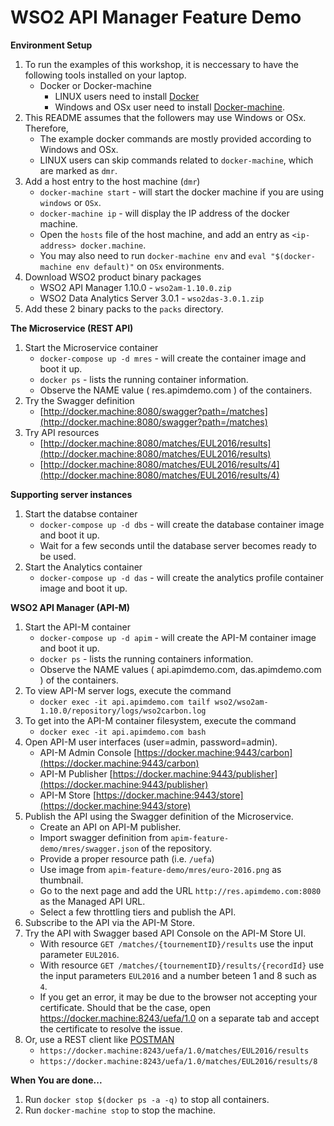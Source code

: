 # WSO2 API Manager Feature Demo #

**Environment Setup**
  1. To run the examples of this workshop, it is neccessary to have the following tools installed on your laptop.
     - Docker or Docker-machine
       - LINUX users need to install [Docker](https://www.docker.com/)
       - Windows and OSx user need to install [Docker-machine](https://docs.docker.com/machine/install-machine/).
  2. This README assumes that the followers may use Windows or OSx. Therefore,
     - The example docker commands are mostly provided according to Windows and OSx.
     - LINUX users can skip commands related to `docker-machine`, which are marked as `dmr`.
  3. Add a host entry to the host machine (`dmr`)
     - `docker-machine start` - will start the docker machine if you are using `windows` or `OSx`.
     - `docker-machine ip` - will display the IP address of the docker machine.
     - Open the `hosts` file of the host machine, and add an entry as `<ip-address> docker.machine`.
     - You may also need to run `docker-machine env` and `eval "$(docker-machine env default)"` on `OSx` environments.
  4. Download WSO2 product binary packages
     - WSO2 API Manager 1.10.0 - `wso2am-1.10.0.zip`
     - WSO2 Data Analytics Server 3.0.1 - `wso2das-3.0.1.zip`
  5. Add these 2 binary packs to the `packs` directory.
  
**The Microservice (REST API)**

  1. Start the Microservice container
     - `docker-compose up -d mres` - will create the container image and boot it up.
     - `docker ps` - lists the running container information. 
     - Observe the NAME value ( res.apimdemo.com ) of the containers.
  2. Try the Swagger definition
     - [http://docker.machine:8080/swagger?path=/matches](http://docker.machine:8080/swagger?path=/matches)
  3. Try API resources
     - [http://docker.machine:8080/matches/EUL2016/results](http://docker.machine:8080/matches/EUL2016/results)
     - [http://docker.machine:8080/matches/EUL2016/results/4](http://docker.machine:8080/matches/EUL2016/results/4)
     
**Supporting server instances**
  1. Start the databse container
     - `docker-compose up -d dbs` - will create the database container image and boot it up.
     - Wait for a few seconds until the database server becomes ready to be used.
  2. Start the Analytics container
     - `docker-compose up -d das` - will create the analytics profile container image and boot it up.

**WSO2 API Manager (API-M)**

  1. Start the API-M container
     - `docker-compose up -d apim` - will create the API-M container image and boot it up.
     - `docker ps` - lists the running containers information. 
     - Observe the NAME values ( api.apimdemo.com, das.apimdemo.com ) of the containers.
  2. To view API-M server logs, execute the command
     - `docker exec -it api.apimdemo.com tailf wso2/wso2am-1.10.0/repository/logs/wso2carbon.log`
  3. To get into the API-M container filesystem, execute the command
     - `docker exec -it api.apimdemo.com bash`
  4. Open API-M user interfaces (user=admin, password=admin).
     - API-M Admin Console [https://docker.machine:9443/carbon](https://docker.machine:9443/carbon)
     - API-M Publisher [https://docker.machine:9443/publisher](https://docker.machine:9443/publisher)
     - API-M Store [https://docker.machine:9443/store](https://docker.machine:9443/store)
  5. Publish the API using the Swagger definition of the Microservice.
     - Create an API on API-M publisher.
     - Import swagger definition from `apim-feature-demo/mres/swagger.json` of the repository.
     - Provide a proper resource path (i.e. `/uefa`)
     - Use image from `apim-feature-demo/mres/euro-2016.png` as thumbnail.
     - Go to the next page and add the URL `http://res.apimdemo.com:8080` as the Managed API URL.
     - Select a few throttling tiers and publish the API.
  6. Subscribe to the API via the API-M Store.
  7. Try the API with Swagger based API Console on the API-M Store UI.
     - With resource `GET /matches/{tournementID}/results` use the input parameter `EUL2016`.
     - With resource `GET /matches/{tournementID}/results/{recordId}` use the input parameters `EUL2016` and a number beteen 1 and 8 such as `4`.
     - If you get an error, it may be due to the browser not accepting your certificate. Should that be the case, open 
       https://docker.machine:8243/uefa/1.0 on a separate tab and accept the certificate to resolve the issue.
  8. Or, use a REST client like [POSTMAN](https://chrome.google.com/webstore/detail/postman/fhbjgbiflinjbdggehcddcbncdddomop?hl=en)
     - `https://docker.machine:8243/uefa/1.0/matches/EUL2016/results`
     - `https://docker.machine:8243/uefa/1.0/matches/EUL2016/results/8`

**When You are done...**

  1. Run `docker stop $(docker ps -a -q)` to stop all containers.
  2. Run `docker-machine stop` to stop the machine.
  
